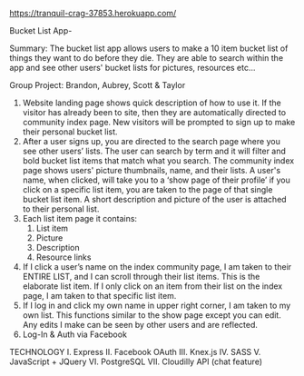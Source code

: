 https://tranquil-crag-37853.herokuapp.com/

Bucket List App-

Summary: The bucket list app allows users to make a 10 item bucket list of things they want to do before they die. They are able to search within the app and see other users' bucket lists for pictures, resources etc...

Group Project: Brandon, Aubrey, Scott & Taylor


1. Website landing page shows quick description of how to use it. If the visitor has already been to site, then they are automatically directed to community index page. New visitors will be prompted to sign up to make their personal bucket list.
2. After a user signs up, you are directed to the search page where you see other users’ lists. The user can search by term and it will filter and bold bucket list items that match what you search. The community index page shows users' picture thumbnails, name, and their lists. A user's name, when clicked, will take you to a ‘show page of their profile’ if you click on a specific list item, you are taken to the page of that single bucket list item. A short description and picture of the user is attached to their personal list.
3. Each list item page it contains:
    1. List item
    2. Picture
    3. Description
    4. Resource links
4. If I click a user’s name on the index community page, I am taken to their ENTIRE LIST, and I can scroll through their list items. This is the elaborate list item. If I only click on an item from their list on the index page, I am taken to that specific list item.
5. If I log in and click my own name in upper right corner, I am taken to my own list. This functions similar to the show page except you can edit. Any edits I make can be seen by other users and are reflected.
6. Log-In & Auth via Facebook

TECHNOLOGY
I. Express
II. Facebook OAuth
III. Knex.js
IV. SASS
V. JavaScript + JQuery
VI. PostgreSQL
VII. Cloudilly API (chat feature)
